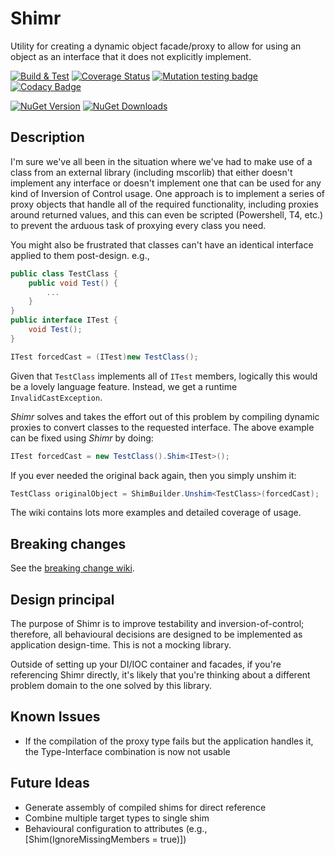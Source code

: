 # Shimr
Utility for creating a dynamic object facade/proxy to allow for using an object as an interface that it does not explicitly implement.

[![Build & Test](https://github.com/IFYates/IFY.Shimr/actions/workflows/dotnet.yml/badge.svg)](https://github.com/IFYates/IFY.Shimr/actions/workflows/dotnet.yml)
[![Coverage Status](https://coveralls.io/repos/github/IFYates/IFY.Shimr/badge.svg?branch=master)](https://coveralls.io/github/IFYates/IFY.Shimr?branch=master)
[![Mutation testing badge](https://img.shields.io/endpoint?style=flat&url=https%3A%2F%2Fbadge-api.stryker-mutator.io%2Fgithub.com%2FIFYates%2FIFY.Shimr%2Fmaster)](https://dashboard.stryker-mutator.io/reports/github.com/IFYates/IFY.Shimr/master)
[![Codacy Badge](https://app.codacy.com/project/badge/Grade/8f5585dd2c4f402893420e0ff7edf5f6)](https://www.codacy.com/gh/IFYates/IFY.Shimr/dashboard?utm_source=github.com&amp;utm_medium=referral&amp;utm_content=IFYates/IFY.Shimr&amp;utm_campaign=Badge_Grade)

[![NuGet Version](https://img.shields.io/nuget/v/IFY.Shimr)](https://www.nuget.org/packages/IFY.Shimr/)
[![NuGet Downloads](https://img.shields.io/nuget/dt/IFY.Shimr)](https://www.nuget.org/packages/IFY.Shimr/)

## Description
I'm sure we've all been in the situation where we've had to make use of a class from an external library (including mscorlib) that either doesn't implement any interface or doesn't implement one that can be used for any kind of Inversion of Control usage.
One approach is to implement a series of proxy objects that handle all of the required functionality, including proxies around returned values, and this can even be scripted (Powershell, T4, etc.) to prevent the arduous task of proxying every class you need.

You might also be frustrated that classes can't have an identical interface applied to them post-design. e.g.,

```C#
public class TestClass {
    public void Test() {
        ...
    }
}
public interface ITest {
    void Test();
}

ITest forcedCast = (ITest)new TestClass();
```

Given that `TestClass` implements all of `ITest` members, logically this would be a lovely language feature. Instead, we get a runtime `InvalidCastException`.

_Shimr_ solves and takes the effort out of this problem by compiling dynamic proxies to convert classes to the requested interface.
The above example can be fixed using _Shimr_ by doing:

```C#
ITest forcedCast = new TestClass().Shim<ITest>();
```

If you ever needed the original back again, then you simply unshim it:

```C#
TestClass originalObject = ShimBuilder.Unshim<TestClass>(forcedCast);
```

The wiki contains lots more examples and detailed coverage of usage.

## Breaking changes
See the [breaking change wiki](https://github.com/IFYates/IFY.Shimr/wiki/Breaking-changes).

## Design principal
The purpose of Shimr is to improve testability and inversion-of-control; therefore, all behavioural decisions are designed to be implemented as application design-time.
This is not a mocking library.

Outside of setting up your DI/IOC container and facades, if you're referencing Shimr directly, it's likely that you're thinking about a different problem domain to the one solved by this library.

## Known Issues
* If the compilation of the proxy type fails but the application handles it, the Type-Interface combination is now not usable

## Future Ideas
* Generate assembly of compiled shims for direct reference
* Combine multiple target types to single shim
* Behavioural configuration to attributes (e.g., [Shim(IgnoreMissingMembers = true)])
